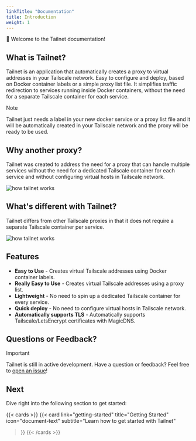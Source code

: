 ```yaml
---
linkTitle: "Documentation"
title: Introduction
weight: 1
---
```


👋 Welcome to the Tailnet documentation!

## What is Tailnet?

Tailnet is an application that automatically creates a proxy to
virtual addresses in your Tailscale network.
Easy to configure and deploy, based on Docker container labels or a simple proxy
list file.
It simplifies traffic redirection to services running inside Docker containers,
without the need for a separate Tailscale container for each service.

> [!NOTE]
> Tailnet just needs a label in your new docker service or a proxy list file and
> it will be automatically created in your Tailscale network and the proxy will be
> ready to be used.

## Why another proxy?

Tailnet was created to address the need for a proxy that can handle multiple services
without the need for a dedicated Tailscale container for each service and without configuring
virtual hosts in Tailscale network.

![how tailnet works](/images/tailnet.svg)

## What's different with Tailnet?

Tailnet differs from other Tailscale proxies in that it does not require a separate Tailscale container per service.

![how tailnet works](/images/tailnet-compare.svg)

## Features

- **Easy to Use** - Creates virtual Tailscale addresses using Docker container labels.
- **Really Easy to Use** - Creates virtual Tailscale addresses using a proxy list.
- **Lightweight** - No need to spin up a dedicated Tailscale container for every service.
- **Quick deploy** - No need to configure virtual hosts in Tailscale network.
- **Automatically supports TLS** - Automatically supports Tailscale/LetsEncrypt certificates
with MagicDNS.

## Questions or Feedback?

> [!IMPORTANT]
  Tailnet is still in active development.
  Have a question or feedback? Feel free to [open an issue](https://github.com/sudosu404/tailnet-libs/issues)!

## Next

Dive right into the following section to get started:

{{< cards >}}
  {{< card link="getting-started" title="Getting Started" icon="document-text"
    subtitle="Learn how to get started with Tailnet"
  >}}
{{< /cards >}}
